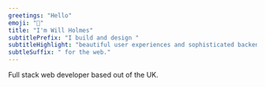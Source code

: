 ```yaml
---
greetings: "Hello"
emoji: "👋"
title: "I'm Will Holmes"
subtitlePrefix: "I build and design "
subtitleHighlight: "beautiful user experiences and sophisticated backend services"
subtleSuffix: " for the web."
---
```


Full stack web developer based out of the UK.